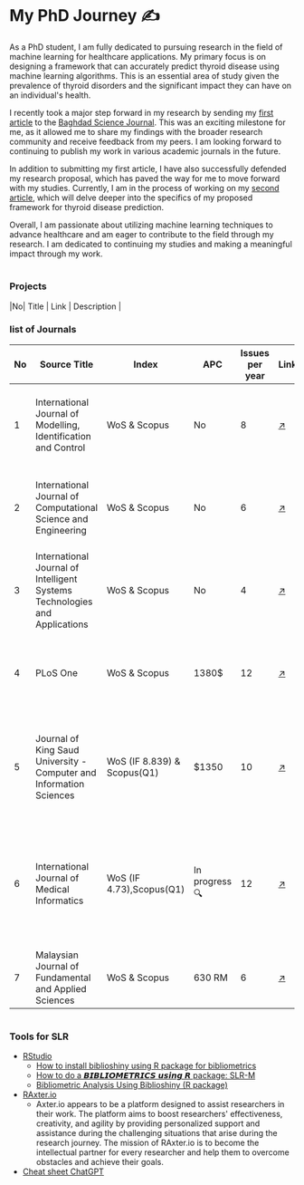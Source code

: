 
# My PhD Journey :writing_hand:

As a PhD student, I am fully dedicated to pursuing research in the field of machine learning for healthcare applications. My primary focus is on designing a framework that can accurately predict thyroid disease using machine learning algorithms. This is an essential area of study given the prevalence of thyroid disorders and the significant impact they can have on an individual's health.

I recently took a major step forward in my research by sending my [first article](https://github.com/Zkri-Saber/MyPhdProject/tree/main/Baghdad%20Science%20Journal) to the [Baghdad Science Journal](https://bsj.uobaghdad.edu.iq/index.php/BSJ/about). This was an exciting milestone for me, as it allowed me to share my findings with the broader research community and receive feedback from my peers. I am looking forward to continuing to publish my work in various academic journals in the future.

In addition to submitting my first article, I have also successfully defended my research proposal, which has paved the way for me to move forward with my studies. Currently, I am in the process of working on my [second article](https://github.com/Zkri-Saber/thyroid-disease-in-high-dimensional-dataseat), which will delve deeper into the specifics of my proposed framework for thyroid disease prediction.

Overall, I am passionate about utilizing machine learning techniques to advance healthcare and am eager to contribute to the field through my research. I am dedicated to continuing my studies and making a meaningful impact through my work.
#
### Projects
|No| Title | Link | Description | 

### list of Journals
|No| Source Title | Index | APC | Issues per year | Link |Topics covered|
|--|---|---|---|---|---|---|
|1|International Journal of Modelling, Identification and Control|WoS & Scopus|No|8|[:arrow_upper_right:](https://www.inderscience.com/jhome.php?jcode=ijmic)| Identification and control Neural network, fuzzy logic enhanced modelling|
|2|International Journal of Computational Science and Engineering|WoS & Scopus|No|6|[:arrow_upper_right:](https://www.inderscience.com/jhome.php?jcode=ijcse)|Applications Machine learning, statistics, deep learning and artificial intelligence|
|3|International Journal of Intelligent Systems Technologies and Applications|WoS & Scopus|No|4|[:arrow_upper_right:](https://www.inderscience.com/jhome.php?jcode=ijista)|Artificial intelligence and knowledge based systems technologies|
|4|PLoS One|WoS & Scopus|1380$|12|[:arrow_upper_right:](https://journals.plos.org/plosone/)|science, engineering, medicine, and the related social sciences and humanities|
|5|Journal of King Saud University - Computer and Information Sciences|WoS (IF 8.839) & Scopus(Q1)|$1350|10|[:arrow_upper_right:](https://www.sciencedirect.com/journal/journal-of-king-saud-university-computer-and-information-sciences)|Machine Learning, Natural Language Processing, Internet of Things, Bioinformatics, etc.|
|6|International Journal of Medical Informatics|WoS (IF 4.73),Scopus(Q1)|In progress 🔍|12|[:arrow_upper_right:](https://www.sciencedirect.com/journal/international-journal-of-medical-informatics)| artificial intelligence and, machine learning, hospital information systems, electronic medical record systems|
|7|Malaysian Journal of Fundamental and Applied Sciences|WoS & Scopus| 630 RM|6| [:arrow_upper_right:](https://mjfas.utm.my/index.php/mjfas/about)|image processing,|

#


 ### Tools for SLR
 - [RStudio](https://posit.co/download/rstudio-desktop/)
   - [How to install biblioshiny using R package for bibliometrics](https://www.youtube.com/watch?v=gjxfqzSuiIo)
   - [How to do a 𝘽𝙄𝘽𝙇𝙄𝙊𝙈𝙀𝙏𝙍𝙄𝘾𝙎 𝙪𝙨𝙞𝙣𝙜 𝙍 package: SLR-M](https://www.youtube.com/watch?v=edf5xgc2zHg&t=7s)
   - [Bibliometric Analysis Using Biblioshiny (R package)](https://www.youtube.com/watch?v=xKu6TknKIz0)
  -  [RAxter.io](https://www.raxter.io/)
     * Axter.io appears to be a platform designed to assist researchers in their work. The platform aims to boost researchers' effectiveness, creativity, and agility    by providing personalized support and assistance during the challenging situations that arise during the research journey. The mission of RAxter.io is to become the intellectual partner for every researcher and help them to overcome obstacles and achieve their goals.
   - [Cheat sheet ChatGPT](https://attachments.convertkitcdnn2.com/682688/b0c434c6-e836-49cf-864c-4c8c67d97625/ChatGPT%20Cheat%20Sheet.pdf)
 
  
